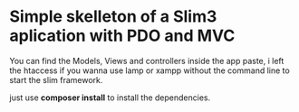 # Simple skelleton of a Slim3 aplication with PDO and MVC

You can find the Models, Views and controllers inside the app paste, i left the htaccess if you wanna use lamp or xampp without the command line
to start the slim framework.

just use **composer install** to install the dependencies.
